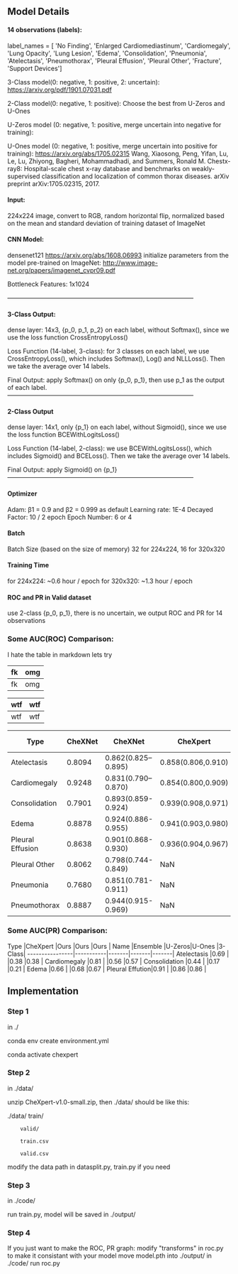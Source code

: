 ## Model Details

#### 14 observations (labels):
label_names = [ 'No Finding', 'Enlarged Cardiomediastinum', 'Cardiomegaly', 'Lung Opacity', 'Lung Lesion', 'Edema', 'Consolidation', 'Pneumonia', 'Atelectasis', 'Pneumothorax', 'Pleural Effusion', 'Pleural Other', 'Fracture', 'Support Devices']


3-Class model(0: negative, 1: positive, 2: uncertain):
https://arxiv.org/pdf/1901.07031.pdf

2-Class model(0: negative, 1: positive):
Choose the best from U-Zeros and U-Ones

U-Zeros model (0: negative, 1: positive, merge uncertain into negative for training):

U-Ones model (0: negative, 1: positive, merge uncertain into positive for training):
https://arxiv.org/abs/1705.02315  Wang, Xiaosong, Peng, Yifan, Lu, Le, Lu, Zhiyong, Bagheri, Mohammadhadi, and Summers, Ronald M. Chestx-ray8: Hospital-scale chest x-ray database and benchmarks on weakly-supervised classification and localization of common thorax diseases. arXiv preprint arXiv:1705.02315, 2017.


#### Input:
224x224 image, convert to RGB, random horizontal flip, normalized based on the mean and standard deviation of training dataset of ImageNet


#### CNN Model:
densenet121 https://arxiv.org/abs/1608.06993
initialize parameters from the model pre-trained on ImageNet:
http://www.image-net.org/papers/imagenet_cvpr09.pdf 

Bottleneck Features:  1x1024 

——————————————————————————————
#### 3-Class Output:
dense layer: 14x3,  {p_0, p_1, p_2} on each label,  without Softmax(), since we use the loss function CrossEntropyLoss()

Loss Function (14-label, 3-class):
for 3 classes on each label, we use CrossEntropyLoss(), which includes Softmax(), Log() and NLLLoss(). Then we take the average over 14 labels.

Final Output: apply Softmax() on only {p_0, p_1}, then use p_1 as the output of each label.
——————————————————————————————
#### 2-Class Output
dense layer: 14x1,  only {p_1} on each label,  without Sigmoid(), since we use the loss function BCEWithLogitsLoss()

Loss Function (14-label, 2-class):
we use BCEWithLogitsLoss(), which includes Sigmoid() and BCELoss(). Then we take the average over 14 labels.

Final Output:  apply Sigmoid() on {p_1}
——————————————————————————————


#### Optimizer
Adam: β1 = 0.9 and β2 = 0.999 as default
Learning rate: 1E-4
Decayed Factor: 10 / 2 epoch
Epoch Number: 6 or 4

#### Batch
Batch Size (based on the size of memory)
32 for 224x224, 16 for 320x320

#### Training Time
for 224x224: ~0.6 hour / epoch
for 320x320: ~1.3 hour / epoch


#### ROC and PR in Valid dataset
use 2-class {p_0, p_1}, there is no uncertain,
we output ROC and PR for 14 observations


### Some AUC(ROC) Comparison:



I hate the table in markdown
lets try

| fk | omg |
| -- | -- |
| fk | omg |


| wtf | wtf  |
| -- | -- |
| wtf | wtf  |



| Type             | CheXNet |    CheXNet         |   CheXpert         | U-Zeros | U-Ones | 3-class |
| ----             | ----    | ----               | ----               | ----    | ----   | ----    |
| Atelectasis      | 0.8094  | 0.862(0.825–0.895) | 0.858(0.806,0.910) | 0.75    | 0.81   | 0.75    |
| Cardiomegaly     | 0.9248  | 0.831(0.790–0.870) | 0.854(0.800,0.909) | 0.84    | 0.79   | 0.85    |
| Consolidation    | 0.7901  | 0.893(0.859-0.924) | 0.939(0.908,0.971) | 0.86    | 0.86   | 0.87    |
| Edema            | 0.8878  | 0.924(0.886-0.955) | 0.941(0.903,0.980) | 0.93    | 0.93   | 0.93    |
| Pleural Effusion | 0.8638  | 0.901(0.868-0.930) | 0.936(0.904,0.967) | 0.92    | 0.92   | 0.91    |
| Pleural Other    | 0.8062  | 0.798(0.744-0.849) | NaN                | 0.96    | 0.87   | 0.93	|	
| Pneumonia        | 0.7680  | 0.851(0.781-0.911) | NaN                | 0.73    | 0.70   | 0.78    |	
| Pneumothorax     | 0.8887  | 0.944(0.915-0.969) | NaN                | 0.91    | 0.89   | 0.87    |


### Some AUC(PR) Comparison:
Type			|CheXpert	|Ours	|Ours	|Ours	|
Name			|Ensemble	|U-Zeros|U-Ones	|3-Class|
----------------|-----------|-------|-------|-------|
Atelectasis		|0.69		|		|0.38	|0.38	|
Cardiomegaly	|0.81		|		|0.56	|0.57	|
Consolidation	|0.44		|		|0.17	|0.21	|
Edema			|0.66		|		|0.68	|0.67	|
Pleural Effution|0.91		|		|0.86	|0.86	|


## Implementation

### Step 1
in ./

conda env create environment.yml

conda activate chexpert

### Step 2
in ./data/

unzip CheXpert-v1.0-small.zip, then ./data/ should be like this:

./data/ train/

		valid/

		train.csv

		valid.csv

modify the data path in datasplit.py, train.py if you need


### Step 3
in ./code/

run train.py, model will be saved in ./output/

### Step 4
If you just want to make the ROC, PR graph:
modify "transforms" in roc.py to make it consistant with your model
move model.pth into ./output/
in ./code/
run roc.py

